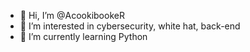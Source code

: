 - 👋 Hi, I’m @AcookibookeR
- 👀 I’m interested in cybersecurity, white hat, back-end
- 🌱 I’m currently learning Python

<!---
AcookibookeR/AcookibookeR is a ✨ special ✨ repository because its `README.md` (this file) appears on your GitHub profile.
You can click the Preview link to take a look at your changes.
--->
